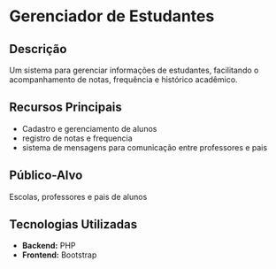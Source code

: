 # Gerenciador de Estudantes

## Descrição
Um sistema para gerenciar informações de estudantes, facilitando o acompanhamento de notas, frequência e histórico acadêmico.

## Recursos Principais
- Cadastro e gerenciamento de alunos
- registro de notas e frequencia
- sistema de mensagens para comunicação entre professores e pais

## Público-Alvo
Escolas, professores e pais de alunos

## Tecnologias Utilizadas
- **Backend:** PHP 
- **Frontend:** Bootstrap
